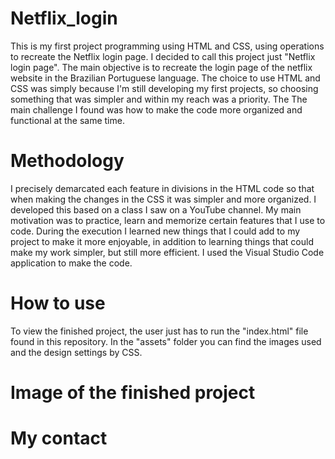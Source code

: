 # Netflix_login
This is my first project programming using HTML and CSS, using operations to recreate the Netflix login page. 
I decided to call this project just "Netflix login page". The main objective is to recreate the login page of the netflix website in the Brazilian Portuguese language. The choice to use HTML and CSS was simply because I'm still developing my first projects, so choosing something that was simpler and within my reach was a priority. The The main challenge I found was how to make the code more organized and functional at the same time.

# Methodology

I precisely demarcated each feature in divisions in the HTML code so that when making the changes in the CSS it was simpler and more organized. I developed this based on a class I saw on a YouTube channel. My main motivation was to practice, learn and memorize certain features that I use to code. During the execution I learned new things that I could add to my project to make it more enjoyable, in addition to learning things that could make my work simpler, but still more efficient.
I used the Visual Studio Code application to make the code. 

# How to use
To view the finished project, the user just has to run the "index.html" file found in this repository. In the "assets" folder you can find the images used and the design settings by CSS.

# Image of the finished project


# My contact
